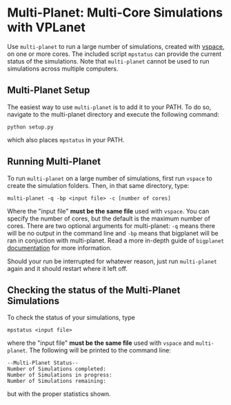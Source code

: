 # Multi-Planet: Multi-Core Simulations with VPLanet

Use `multi-planet` to run a large number of simulations, created with [vspace](../vspace>), on one or more cores.  The included script `mpstatus` can provide the current status of the simulations. Note that `multi-planet` cannot be used to run simulations across multiple computers.

## Multi-Planet Setup

The easiest way to use `multi-planet` is to add it to your PATH. To do so, navigate to the multi-planet directory and execute the following command:

```
python setup.py
```

which also places `mpstatus` in your PATH.

## Running Multi-Planet

To run `multi-planet` on a large number of simulations, first run `vspace` to create the simulation folders. Then, in that same directory, type:
```
multi-planet -q -bp <input file> -c [number of cores]
```
Where the "input file" **must be the same file** used with `vspace`. You can specify the number of cores, but the default is the maximum number of cores. 
There are two optional arguments for multi-planet: `-q` means there will be no output in the command line and `-bp` means that bigplanet will be ran in conjuction with multi-planet. Read a more in-depth guide of `bigplanet` [documentation](https://github.com/VirtualPlanetaryLaboratory/vplanet/tree/master/bigplanet) for more information.

Should your run be interrupted for whatever reason, just run `multi-planet` again and it should restart where it left off.

## Checking the status of the Multi-Planet Simulations

To check the status of your simulations, type
```
mpstatus <input file>
```
where the "input file" **must be the same file** used with `vspace` and `multi-planet`.
The following will be printed to the command line:

```
--Multi-Planet Status--
Number of Simulations completed:
Number of Simulations in progress:
Number of Simulations remaining:
```
but with the proper statistics shown.
